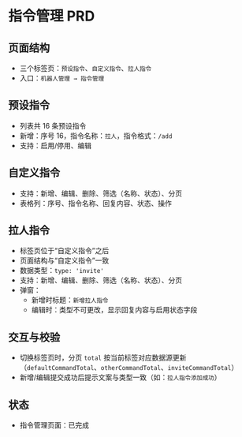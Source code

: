 # 指令管理 PRD

## 页面结构
- 三个标签页：`预设指令`、`自定义指令`、`拉人指令`
- 入口：`机器人管理 → 指令管理`

## 预设指令
- 列表共 16 条预设指令
- 新增：序号 16，指令名称：`拉人`，指令格式：`/add`
- 支持：启用/停用、编辑

## 自定义指令
- 支持：新增、编辑、删除、筛选（名称、状态）、分页
- 表格列：序号、指令名称、回复内容、状态、操作

## 拉人指令
- 标签页位于“自定义指令”之后
- 页面结构与“自定义指令”一致
- 数据类型：`type: 'invite'`
- 支持：新增、编辑、删除、筛选（名称、状态）、分页
- 弹窗：
  - 新增时标题：`新增拉人指令`
  - 编辑时：类型不可更改，显示回复内容与启用状态字段

## 交互与校验
- 切换标签页时，分页 `total` 按当前标签对应数据源更新（`defaultCommandTotal`、`otherCommandTotal`、`inviteCommandTotal`）
- 新增/编辑提交成功后提示文案与类型一致（如：`拉人指令添加成功`）

## 状态
- 指令管理页面：已完成